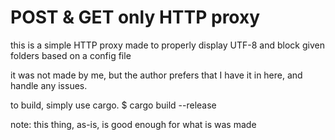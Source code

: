 # POST & GET only HTTP proxy

this is a simple HTTP proxy made to properly display UTF-8 and block given folders based on a config file

it was not made by me, but the author prefers that I have it in here, and handle any issues.


to build, simply use cargo.
$ cargo build --release

note: this thing, as-is, is good enough for what is was made 
